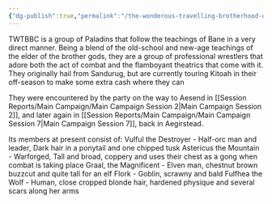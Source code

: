 ```yaml
---
{"dg-publish":true,"permalink":"/the-wonderous-travelling-brotherhood-of-bane-s-combatants/"}
---
```



TWTBBC is a group of Paladins that follow the teachings of Bane in a very direct manner. Being a blend of the old-school and new-age teachings of the elder of the brother gods, they are a group of professional wrestlers that adore both the act of combat and the flamboyant theatrics that come with it. They originally hail from Sandurug, but are currently touring Kitoah in their off-season to make some extra cash where they can

They were encountered by the party on the way to Aesend in [[Session Reports/Main Campaign/Main Campaign Session 2\|Main Campaign Session 2]], and later again in [[Session Reports/Main Campaign/Main Campaign Session 7\|Main Campaign Session 7]], back in Aegirstead.

Its members at present consist of:
Vulful the Destroyer - Half-orc man and leader, Dark hair in a ponytail and one chipped tusk
Astericus the Mountain - Warforged, Tall and broad, coppery and uses their chest as a gong when combat is taking place
Graal, the Magnificent - Elven man, chestnut brown buzzcut and quite tall for an elf 
Flork - Goblin, scrawny and bald
Fulfhea the Wolf - Human, close cropped blonde hair, hardened physique and several scars along her arms
